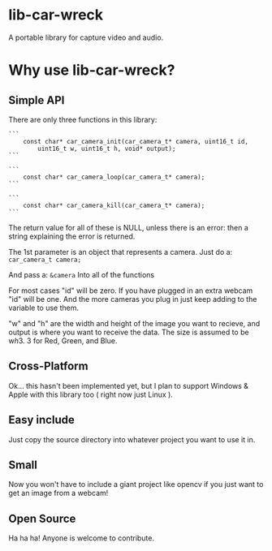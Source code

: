 # lib-car-wreck
A portable library for capture video and audio.

# Why use lib-car-wreck?

## Simple API

There are only three functions in this library:

	```
		const char* car_camera_init(car_camera_t* camera, uint16_t id,
			uint16_t w, uint16_t h, void* output);
	```

	```
		const char* car_camera_loop(car_camera_t* camera);
	```

	```
		const char* car_camera_kill(car_camera_t* camera);
	```

The return value for all of these is NULL, unless there is an error: then a
string explaining the error is returned.

The 1st parameter is an object that represents a camera.  Just do a:
	```
		car_camera_t camera;
	```

And pass a:
	```
		&camera
	```
Into all of the functions

For most cases "id" will be zero.  If you have plugged in an extra webcam "id"
will be one.  And the more cameras you plug in just keep adding to the variable
to use them.

"w" and "h" are the width and height of the image you want to recieve, and
output is where you want to receive the data.  The size is assumed to be w*h*3.
3 for Red, Green, and Blue.

## Cross-Platform

Ok... this hasn't been implemented yet, but I plan to support Windows & Apple
with this library too ( right now just Linux ).

## Easy include

Just copy the source directory into whatever project you want to use it in.

## Small

Now you won't have to include a giant project like opencv if you just want to
get an image from a webcam!

## Open Source

Ha ha ha!  Anyone is welcome to contribute.

